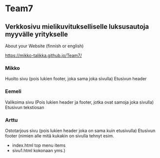 # Team7

## Verkkosivu mielikuvitukselliselle luksusautoja myyvälle yritykselle
About your Website (finnish or english) 

https://mikko-talikka.github.io/Team7/

### Mikko
Huolto sivu (pois lukien footer, joka sama joka sivulla)
Etusivun header
### Eemeli
Valikoima sivu (Pois lukien header ja footer, jotka ovat samoja joka sivulla)
Etusivun tekstiosan
### Arttu
Ostotarjous sivu (pois lukien header joka on sama kuin etusivulla)
Etusivun footer
(nimien alle mitä kukakin on sivulla tehnyt
esim.
- index.html top menu items
- sivu1.html kokonaan yms.)